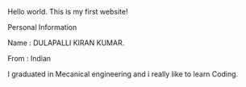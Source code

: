 <!DOCTYPE html>
<html lang="en">
<head>
  <meta charset="utf-8">
  <title>Internet Technologies and Web Design</title>
</head>
<body>
  <p> Hello world. This is my first website!</p>
  <p>Personal Information</p>
  <p>Name : DULAPALLI KIRAN KUMAR.<p>
  <p>From : Indian<p>
  <p>I graduated in Mecanical engineering and i really like to learn Coding.<p>
</body>
</html>
